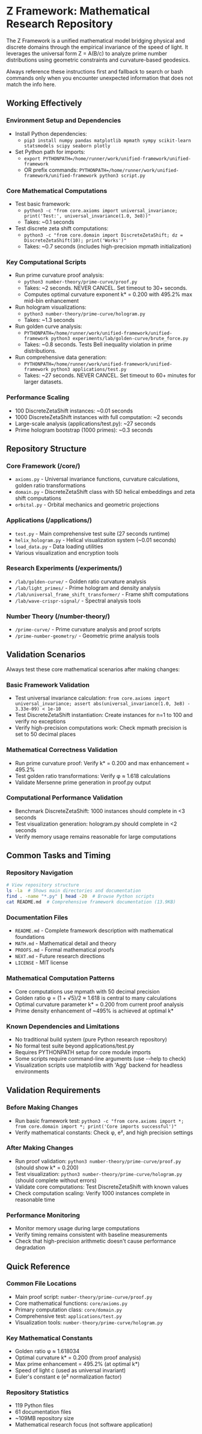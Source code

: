 # Z Framework: Mathematical Research Repository

The Z Framework is a unified mathematical model bridging physical and discrete domains through the empirical invariance of the speed of light. It leverages the universal form Z = A(B/c) to analyze prime number distributions using geometric constraints and curvature-based geodesics.

Always reference these instructions first and fallback to search or bash commands only when you encounter unexpected information that does not match the info here.

## Working Effectively

### Environment Setup and Dependencies
- Install Python dependencies:
  - `pip3 install numpy pandas matplotlib mpmath sympy scikit-learn statsmodels scipy seaborn plotly`
- Set Python path for imports:
  - `export PYTHONPATH=/home/runner/work/unified-framework/unified-framework`
  - OR prefix commands: `PYTHONPATH=/home/runner/work/unified-framework/unified-framework python3 script.py`

### Core Mathematical Computations
- Test basic framework:
  - `python3 -c "from core.axioms import universal_invariance; print('Test:', universal_invariance(1.0, 3e8))"`
  - Takes: ~0.1 seconds
- Test discrete zeta shift computations:
  - `python3 -c "from core.domain import DiscreteZetaShift; dz = DiscreteZetaShift(10); print('Works')"`
  - Takes: ~0.7 seconds (includes high-precision mpmath initialization)

### Key Computational Scripts
- Run prime curvature proof analysis:
  - `python3 number-theory/prime-curve/proof.py`
  - Takes: ~2 seconds. NEVER CANCEL. Set timeout to 30+ seconds.
  - Computes optimal curvature exponent k* = 0.200 with 495.2% max mid-bin enhancement
- Run hologram visualizations:
  - `python3 number-theory/prime-curve/hologram.py`
  - Takes: ~1.3 seconds
- Run golden curve analysis:
  - `PYTHONPATH=/home/runner/work/unified-framework/unified-framework python3 experiments/lab/golden-curve/brute_force.py`
  - Takes: ~0.8 seconds. Tests Bell inequality violation in prime distributions.
- Run comprehensive data generation:
  - `PYTHONPATH=/home/runner/work/unified-framework/unified-framework python3 applications/test.py`
  - Takes: ~27 seconds. NEVER CANCEL. Set timeout to 60+ minutes for larger datasets.

### Performance Scaling
- 100 DiscreteZetaShift instances: ~0.01 seconds
- 1000 DiscreteZetaShift instances with full computation: ~2 seconds
- Large-scale analysis (applications/test.py): ~27 seconds
- Prime hologram bootstrap (1000 primes): ~0.3 seconds

## Repository Structure

### Core Framework (/core/)
- `axioms.py` - Universal invariance functions, curvature calculations, golden ratio transformations
- `domain.py` - DiscreteZetaShift class with 5D helical embeddings and zeta shift computations
- `orbital.py` - Orbital mechanics and geometric projections

### Applications (/applications/)
- `test.py` - Main comprehensive test suite (27 seconds runtime)
- `helix_hologram.py` - Helical visualization system (~0.01 seconds)
- `load_data.py` - Data loading utilities
- Various visualization and encryption tools

### Research Experiments (/experiments/)
- `/lab/golden-curve/` - Golden ratio curvature analysis
- `/lab/light_primes/` - Prime hologram and density analysis
- `/lab/universal_frame_shift_transformer/` - Frame shift computations
- `/lab/wave-crispr-signal/` - Spectral analysis tools

### Number Theory (/number-theory/)
- `/prime-curve/` - Prime curvature analysis and proof scripts
- `/prime-number-geometry/` - Geometric prime analysis tools

## Validation Scenarios

Always test these core mathematical scenarios after making changes:

### Basic Framework Validation
- Test universal invariance calculation: `from core.axioms import universal_invariance; assert abs(universal_invariance(1.0, 3e8) - 3.33e-09) < 1e-10`
- Test DiscreteZetaShift instantiation: Create instances for n=1 to 100 and verify no exceptions
- Verify high-precision computations work: Check mpmath precision is set to 50 decimal places

### Mathematical Correctness Validation
- Run prime curvature proof: Verify k* = 0.200 and max enhancement = 495.2%
- Test golden ratio transformations: Verify φ ≈ 1.618 calculations
- Validate Mersenne prime generation in proof.py output

### Computational Performance Validation
- Benchmark DiscreteZetaShift: 1000 instances should complete in <3 seconds
- Test visualization generation: hologram.py should complete in <2 seconds
- Verify memory usage remains reasonable for large computations

## Common Tasks and Timing

### Repository Navigation
```bash
# View repository structure
ls -la  # Shows main directories and documentation
find . -name "*.py" | head -20  # Browse Python scripts
cat README.md  # Comprehensive framework documentation (13.9KB)
```

### Documentation Files
- `README.md` - Complete framework description with mathematical foundations
- `MATH.md` - Mathematical detail and theory  
- `PROOFS.md` - Formal mathematical proofs
- `NEXT.md` - Future research directions
- `LICENSE` - MIT license

### Mathematical Computation Patterns
- Core computations use mpmath with 50 decimal precision
- Golden ratio φ = (1 + √5)/2 ≈ 1.618 is central to many calculations
- Optimal curvature parameter k* = 0.200 from current proof analysis
- Prime density enhancement of ~495% is achieved at optimal k*

### Known Dependencies and Limitations
- No traditional build system (pure Python research repository)
- No formal test suite beyond applications/test.py
- Requires PYTHONPATH setup for core module imports
- Some scripts require command-line arguments (use --help to check)
- Visualization scripts use matplotlib with 'Agg' backend for headless environments

## Validation Requirements

### Before Making Changes
- Run basic framework test: `python3 -c "from core.axioms import *; from core.domain import *; print('Core imports successful')"`
- Verify mathematical constants: Check φ, e², and high precision settings

### After Making Changes  
- Run proof validation: `python3 number-theory/prime-curve/proof.py` (should show k* = 0.200)
- Test visualization: `python3 number-theory/prime-curve/hologram.py` (should complete without errors)
- Validate core computations: Test DiscreteZetaShift with known values
- Check computation scaling: Verify 1000 instances complete in reasonable time

### Performance Monitoring
- Monitor memory usage during large computations
- Verify timing remains consistent with baseline measurements
- Check that high-precision arithmetic doesn't cause performance degradation

## Quick Reference

### Common File Locations
- Main proof script: `number-theory/prime-curve/proof.py`
- Core mathematical functions: `core/axioms.py`
- Primary computation class: `core/domain.py`
- Comprehensive test: `applications/test.py`
- Visualization tools: `number-theory/prime-curve/hologram.py`

### Key Mathematical Constants
- Golden ratio φ ≈ 1.618034
- Optimal curvature k* = 0.200 (from proof analysis)
- Max prime enhancement = 495.2% (at optimal k*)
- Speed of light c (used as universal invariant)
- Euler's constant e (e² normalization factor)

### Repository Statistics
- 119 Python files
- 61 documentation files  
- ~109MB repository size
- Mathematical research focus (not software application)